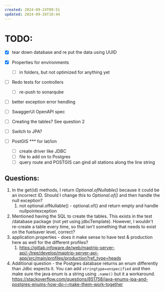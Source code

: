 ```yaml
---
created: 2024-09-24T09:51
updated: 2024-09-26T10:44
---
```

# TODO: 
- [x] tear down database and re put the data using UUID
- [x] Properties for environments 
	- [ ] in folders, but not optimized for anything yet
- [ ] Redo tests for controllers
	- [ ] re-push to sonarqube
- [ ] better exception error hendling

- [ ] SwaggerUI OpenAPI spec 
- [ ] Creating the tables? See question 2
- [ ] Switch to JPA?
- [ ] PostGIS *** for lat/lon
	- [ ] create driver like JDBC 
	- [ ] file to add on to Postgres 
	- [ ] query route and POSTGIS can gind all stations along the line string

## Questions: 
1. In the get(id) methods, I return *Optional.ofNullable()* because it could be an incorrect ID. Should I change this to *Optional.of()* and then handle the null exception? 
	1. not optional.ofNullable() - optional.of() and return empty and handle nullpointexception 
2. Mentioned having the SQL to create the tables. This exists in the test /database package (not yet using jdbcTemplate). However, I wouldn't re-create a table every time, so that isn't something that needs to exist on the fuelsaver level, correct? 
3. application.properties - does it make sense to have test & production here as well for the different profiles? 
	1. https://gitlab.infoware.de/web/maptrip-server-api/-/tree/develop/maptrip-server-api-app/src/main/profiles/production?ref_type=heads
4. Additional question - the Postgres database returns an enum differently than Jdbc expects it. You can add `stringtype=unspecified` and then make sure the java enum is a string using `.name()` but it a workaround.  https://stackoverflow.com/questions/851758/java-enums-jpa-and-postgres-enums-how-do-i-make-them-work-together